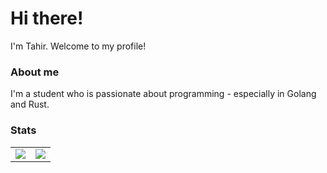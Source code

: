 # Hi there!
I'm Tahir. Welcome to my profile!

### About me
I'm a student who is passionate about programming - especially in Golang and Rust.

### Stats 

<table>
  <tr>
    <td align="center" style="padding=0;width=50%;">
      <img src="https://github-readme-stats.vercel.app/api/?username=pastc&show_icons=true&hide_border=true&theme=dracula" />
    </td>
    <td align="center" style="padding=0;width=50%;">
      <img src="https://github-readme-stats.vercel.app/api/top-langs/?username=pastc&layout=compact&show_icons=true&hide_border=true&count_private=true&theme=dracula" />
    </td>
  </tr>
</table>
